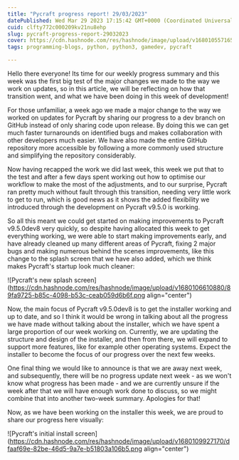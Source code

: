 ```yaml
---
title: "Pycraft progress report! 29/03/2023"
datePublished: Wed Mar 29 2023 17:15:42 GMT+0000 (Coordinated Universal Time)
cuid: clfty772c000209kv21nu8ehp
slug: pycraft-progress-report-29032023
cover: https://cdn.hashnode.com/res/hashnode/image/upload/v1680105571652/fc5c8463-9784-4d57-a11e-5bca5d0ce795.png
tags: programming-blogs, python, python3, gamedev, pycraft

---
```


Hello there everyone! Its time for our weekly progress summary and this week was the first big test of the major changes we made to the way we work on updates, so in this article, we will be reflecting on how that transition went, and what we have been doing in this week of development!

For those unfamiliar, a week ago we made a major change to the way we worked on updates for Pycraft by sharing our progress to a dev branch on GitHub instead of only sharing code upon release. By doing this we can get much faster turnarounds on identified bugs and makes collaboration with other developers much easier. We have also made the entire GitHub repository more accessible by following a more commonly used structure and simplifying the repository considerably.

Now having recapped the work we did last week, this week we put that to the test and after a few days spent working out how to optimise our workflow to make the most of the adjustments, and to our surprise, Pycraft ran pretty much without fault through this transition, needing very little work to get to run, which is good news as it shows the added flexibility we introduced through the development on Pycraft v9.5.0 is working.

So all this meant we could get started on making improvements to Pycraft v9.5.0dev8 very quickly, so despite having allocated this week to get everything working, we were able to start making improvements early, and have already cleaned up many different areas of Pycraft, fixing 2 major bugs and making numerous behind the scenes improvements, like this change to the splash screen that we have also added, which we think makes Pycraft's startup look much cleaner:

![Pycraft's new splash screen](https://cdn.hashnode.com/res/hashnode/image/upload/v1680106610880/89fa9725-b85c-4098-b53c-ceab059d6b6f.png align="center")

Now, the main focus of Pycraft v9.5.0dev8 is to get the installer working and up to date, and so I think it would be wrong in talking about all the progress we have made without talking about the installer, which we have spent a large proportion of our week working on. Currently, we are updating the structure and design of the installer, and then from there, we will expand to support more features, like for example other operating systems. Expect the installer to become the focus of our progress over the next few weeks.

One final thing we would like to announce is that we are away next week, and subsequently, there will be no progress update next week - as we won't know what progress has been made - and we are currently unsure if the week after that we will have enough work done to discuss, so we might combine that into another two-week summary. Apologies for that!

Now, as we have been working on the installer this week, we are proud to share our progress here visually:

![Pycraft's initial install screen](https://cdn.hashnode.com/res/hashnode/image/upload/v1680109927170/dfaaf69e-82be-46d5-9a7e-b51803a106b5.png align="center")